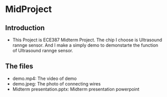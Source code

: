 # MidProject
## Introduction
* This Project is ECE387 Midterm Project. The chip I choose is Ultrasound rannge sensor. And I make a simply demo to demonstarte the function of Ultrasound rannge sensor. 
## The files
* demo.mp4: The video of demo
* demo.jpeg: The photo of connecting wires
* Midterm presentation.pptx: Midterm presentation powerpoint
